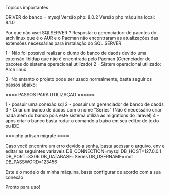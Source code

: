 Tópicos importantes

DRIVER do banco = mysql
Versão php: 8.0.2
Versão php máquina local: 8.1.0

Por que não usei SQLSERVER ? 
Resposta: o gerenciadorr de pacotes do arch linux que é o AUR e o Pacman não encontraram as atualizações das extensões necessárias para instalação do SQL SERVER

1 - Não foi possível realizar o dump do banco de daods devido uma extensão libldap que não é encontrada pelo Pacman (Gerenciador de pacotes do sistema operacional utilizado)
2 - Sistem operacional utilizado: Arch linux

3- No entanto o projeto pode ser usado normalmente, basta seguir os passos abaixo:

==== PASSOS PARA UTILIZAÇAO ======

1 - possuir uma conexão sql 
2 - possuir um gerenciador de banco de daods
3 - Criar um banco de dados com o nome "Series" (Não é necessário criar nada além do banco pois este sistema utiliza as migrations do laravel)
4 - apos criar o banco basta rodar o comando a baixo em seu editor de texto ou IDE 

=== php artisan migrate ====

Caso você encontre um erro devido a senha, basta acessar o arquivo. env e editar as seguintes variaveis
DB_CONNECTION=mysql
DB_HOST=127.0.0.1
DB_PORT=3306
DB_DATABASE=Series
DB_USERNAME=root
DB_PASSWORD=123456

Este é o modelo da minha máquina, basta configurar de acordo com a sua conexão


Pronto para uso!
